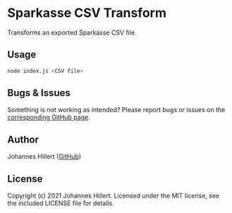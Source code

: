 # Sparkasse CSV Transform

Transforms an exported Sparkasse CSV file.

## Usage

```bash
node index.js <CSV file>
```

## Bugs & Issues

Something is not working as intended? Please report bugs or issues on
the [corresponding GitHub page](https://github.com/clovergaze/sparkasse-csv-transform/issues).

## Author

Johannes Hillert ([GitHub](https://github.com/clovergaze))

## License

Copyright (c) 2021 Johannes Hillert. Licensed under the MIT license, see the included LICENSE file for details.

